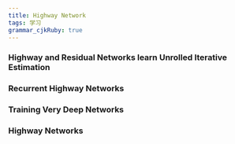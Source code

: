 ```yaml
---
title: Highway Network
tags: 学习
grammar_cjkRuby: true
---
```



### Highway and Residual Networks learn Unrolled Iterative Estimation 


### Recurrent Highway Networks 


### Training Very Deep Networks 


### Highway Networks 
